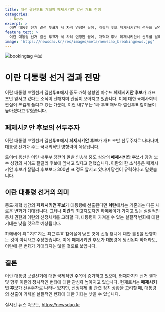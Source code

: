 ```yaml
---
title: 대선 결선투표 개혁파 페제시키안 앞선 개표 진행
categories:
  - News
excerpt: >
  이란 대통령 선거 결선 투표가 세 차례 연장된 끝에, 개혁파 후보 페제시키안이 선두를 달리고 있다는 속보를 전합니다. 이번 선거는 지난 5월 대통령이 사망한 후임 보궐선거로 페제시키안이 강경 보수 성향의 후보를 앞선 상황입니다. 투표 참여율이 높아져 관심이 모아지고 있지만, 이란의 실질적인 통치 권한이 최고지도자에 있기 때문에 대통령의 당선이 큰 변화를 가져올지는 미지수입니다.
feature_text: >
  이란 대통령 선거 결선 투표가 세 차례 연장된 끝에, 개혁파 후보 페제시키안이 선두를 달리고 있다는 속보를 전합니다. 이번 선거는 지난 5월 대통령이 사망한 후임 보궐선거로 페제시키안이 강경 보수 성향의 후보를 앞선 상황입니다. 투표 참여율이 높아져 관심이 모아지고 있지만, 이란의 실질적인 통치 권한이 최고지도자에 있기 때문에 대통령의 당선이 큰 변화를 가져올지는 미지수입니다.
image: 'https://newsdao.kr/res/images/meta/newsdao_breakingnews.jpg'
---
```


<p><img src="https://newsdao.kr/res/images/meta/newsdao_breakingnews.jpg" alt="bookingtag 속보" /></p>

<h1>이란 대통령 선거 결과 전망</h1>

<p>이란 대통령 보궐선거 결선투표에서 중도·개혁 성향인 마수드 <b>페제시키안 후보</b>가 개표 초반 앞서고 있다는 소식이 전해지며 관심이 모아지고 있습니다. 이에 대한 국제사회의 관심이 뜨겁게 쏠리고 있는 가운데, 이란 내무부는 1차 투표 때보다 결선투표 참여율이 높아졌다고 밝혔습니다. </p>

<h2 data-ke-size="size26">페제시키안 후보의 선두주자</h2>

<p>이란 대통령 보궐선거 결선투표에서 <b>페제시키안 후보</b>가 개표 초반 선두주자로 나타나며, 대통령 선거가 주는 국내외적인 영향력이 예상됩니다.</p>

<p data-ke-size="size16">로이터 통신은 이란 내무부 장관의 말을 인용해 중도 성향의 <b>페제시키안 후보</b>가 강경 보수 성향의 사이드 잘릴리 후보에 앞서고 있다고 전했습니다. 이란의 한 소식통은 페제시키안 후보가 잘릴리 후보보다 300만 표 정도 앞서고 있다며 당선이 유력하다고 말했습니다.</p>

<h2 data-ke-size="size26">이란 대통령 선거의 의미</h2>

<p>중도·개혁 성향의 <b>페제시키안 후보</b>가 대통령에 선출된다면 <b>이란</b>에서는 기존과는 다른 새로운 변화가 기대됩니다. 그러나 <b>이란</b>의 최고지도자인 하메네이가 가지고 있는 실질적인 통치 권한과 이란의 신정체제를 고려할 때, 대통령이 가져올 수 있는 실질적 변화에 대한 기대는 낮을 것으로 예상됩니다.</p>

<p data-ke-size="size16">하메네이 최고지도자는 최근 투표 참여율이 낮은 것이 신정 정치에 대한 불신을 반영하는 것이 아니라고 주장했습니다. 이에 페제시키안 후보가 대통령에 당선된다 하더라도, 이란에 큰 변화가 기대되지는 않을 것으로 보입니다.</p>

<h2 data-ke-size="size26">결론</h2>

<p>이란 대통령 보궐선거에 대한 국제적인 주목이 증가하고 있으며, 현재까지의 선거 결과 및 향후 이란의 정치적인 변화에 대한 관심이 높아지고 있습니다. 현재로서는 <b>페제시키안 후보</b>가 선두주자로 나타나 있지만, 신정체제 및 관련 정치 상황을 고려할 때, 대통령의 선출이 가져올 실질적인 변화에 대한 기대는 낮을 수 있습니다.</p>
실시간 뉴스 속보는, <a href="https://newsdao.kr" rel="dofollow">https://newsdao.kr</a>


